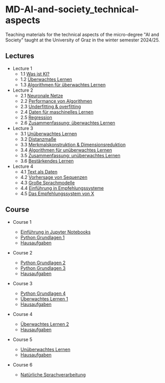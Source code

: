 # MD-AI-and-society_technical-aspects
Teaching materials for the technical aspects of the micro-degree "AI and Society" taught at the University of Graz in the winter semester 2024/25.

## Lectures
* Lecture 1
  * 1.1 [Was ist KI?](https://janalasser.at/lectures/MC_KI/VO1_1_was_ist_KI/)
  * 1.2 [Überwachtes Lernen](https://janalasser.at/lectures/MC_KI/VO1_2_ueberwachtes_lernen/)
  * 1.3 [Algorithmen für überwachtes Lernen](https://janalasser.at/lectures/MC_KI/VO1_3_algorithmen_ueberwachtes_lernen/)
* Lecture 2
  * 2.1 [Neuronale Netze](https://janalasser.at/lectures/MC_KI/VO2_1_neuronale_netze/)
  * 2.2 [Performance von Algorithmen](https://janalasser.at/lectures/MC_KI/VO2_2_performance/)
  * 2.3 [Underfitting & overfitting](https://janalasser.at/lectures/MC_KI/VO2_3_underfitting_overfitting/)
  * 2.4 [Daten für maschinelles Lernen](https://janalasser.at/lectures/MC_KI/VO2_4_daten/)
  * 2.5 [Regression](https://janalasser.at/lectures/MC_KI/VO2_5_regression/)
  * 2.6 [Zusammenfassung: überwachtes Lernen](https://janalasser.at/lectures/MC_KI/VO2_6_zusammenfassung_ueberwachtes_lernen/)
* Lecture 3
  * 3.1 [Unüberwachtes Lernen](https://janalasser.at/lectures/MC_KI/VO3_1_unueberwachtes_lernen/)
  * 3.2 [Distanzmaße](https://janalasser.at/lectures/MC_KI/VO3_2_distanzmaße/)
  * 3.3 [Merkmalskonstruktion & Dimensionsreduktion](https://janalasser.at/lectures/MC_KI/VO3_3_merkmalskonstruktion_dimensionsreduktion/)
  * 3.4 [Algorithmen für unüberwachtes Lernen](https://janalasser.at/lectures/MC_KI/VO3_4_ubueberwachtes_lernen_algorithmen/)
  * 3.5 [Zusammenfassung: unüberwachtes Lernen](https://janalasser.at/lectures/MC_KI/VO3_5_zusammenfassung_unueberwachtes_lernen/)
  * 3.6 [Bestärkendes Lernen](https://janalasser.at/lectures/MC_KI/VO3_6_bestaerkendes_lernen/)
* Lecture 4
  * 4.1 [Text als Daten](https://janalasser.at/lectures/MC_KI/VO4_1_text_als_daten/)
  * 4.2 [Vorhersage von Sequenzen](https://janalasser.at/lectures/MC_KI/VO4_2_vorhersage_von_sequenzen/)
  * 4.3 [Große Sprachmodelle](https://janalasser.at/lectures/MC_KI/VO4_3_große_sprachmodelle/)
  * 4.4 [Einführung in Empfehlungssysteme](https://janalasser.at/lectures/MC_KI/VO4_4_einfuerhung_empfehlungssysteme/)
  * 4.5 [Das Empfehlungssystem von X](https://janalasser.at/lectures/MC_KI/VO4_5_X_empfehlungsssytem/)
 
## Course
* Course 1
  * [Einführung in Jupyter Notebooks](https://colab.research.google.com/drive/1Dz8yCVGOVD5l52EKYWBnbrIIDzqJwKfm?usp=sharing)
  * [Python Grundlagen 1](https://colab.research.google.com/drive/16jp0vxpbKs_0KXr9NUd8MLdnNdUWLocp?usp=sharing)
  * [Hausaufgaben](https://colab.research.google.com/drive/1X4Oi8aHxR3u9awHFfMmYIqS4v4ETmUFv?usp=sharing)

* Course 2
  * [Python Grundlagen 2](https://colab.research.google.com/drive/1qS07P8EvBKrjWLz8LzLAJ5mW8MIYNDG1?usp=sharing)
  * [Python Grundlagen 3](https://colab.research.google.com/drive/1ZGqXh_t5fvGDXD3ZhGDzCmK7Yc3xagbZ?usp=sharing)
  * [Hausaufgaben](https://colab.research.google.com/drive/1dwyhXduzfPSCbyWOVawsxOGGfkGoKOO-?usp=sharing)

* Course 3
  * [Python Grundlagen 4](https://colab.research.google.com/drive/1Foi5obpE0y7MfwoEdgzFNDjXZDegJ6Vq?usp=sharing)
  * [Überwachtes Lernen 1](https://colab.research.google.com/drive/1NLaaAx8uhYOZBeOceoyC_oZOSEUyxcXs?usp=sharing)
  * [Hausaufgaben](https://colab.research.google.com/drive/1urZXFM8pWhW9MV6J8ssuVSFAEcYK8eju?usp=sharing)

* Course 4
  * [Überwachtes Lernen 2](https://colab.research.google.com/drive/16wBhcXL4XLnqSSVw7Pefj0beTbL6-vKN?usp=sharing)
  * [Hausaufgaben](https://colab.research.google.com/drive/1myBeee7BfPWCjxdqWL5gZk8buOz4gRpZ?usp=sharing)

* Course 5
  * [Unüberwachtes Lernen](https://colab.research.google.com/drive/1Y5RNiKdzAjxKLLcSzD3q-ip5IMf6gbmw?usp=sharing)
  * [Hausaufgaben](https://colab.research.google.com/drive/1sdDyGrwca9UIqw1QxwLF8Zk-_AI9NkeI?usp=sharing)

* Course 6
  * [Natürliche Sprachverarbeitung](https://colab.research.google.com/drive/1aJ8RWYl5K69MW9vhmABM9G1yRJ5VqI20?usp=sharing)

